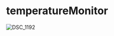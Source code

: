 # temperatureMonitor
![DSC_1192](https://user-images.githubusercontent.com/117228370/230662257-b4c763a9-d901-40e3-8c78-6f7888afed94.JPG)
